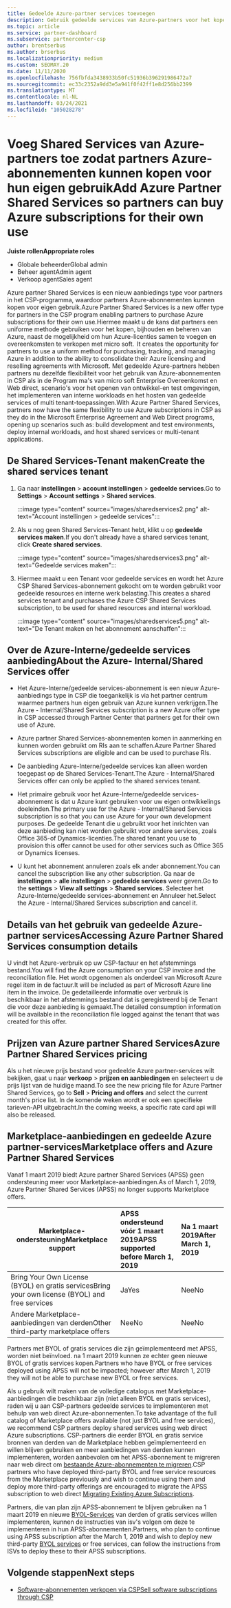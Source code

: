 ```yaml
---
title: Gedeelde Azure-partner services toevoegen
description: Gebruik gedeelde services van Azure-partners voor het kopen van Azure-abonnementen voor eigen gebruik en voor een uniforme methode om Azure te kopen, bij te houden en te beheren.
ms.topic: article
ms.service: partner-dashboard
ms.subservice: partnercenter-csp
author: brentserbus
ms.author: brserbus
ms.localizationpriority: medium
ms.custom: SEOMAY.20
ms.date: 11/11/2020
ms.openlocfilehash: 756fbfda3438933b50fc51936b396291986472a7
ms.sourcegitcommit: ec33c2352a9dd3e5a941f0f42ff1e8d256bb2399
ms.translationtype: MT
ms.contentlocale: nl-NL
ms.lasthandoff: 03/24/2021
ms.locfileid: "105028278"
---
```

# <a name="add-azure-partner-shared-services-so-partners-can-buy-azure-subscriptions-for-their-own-use"></a><span data-ttu-id="839bd-103">Voeg Shared Services van Azure-partners toe zodat partners Azure-abonnementen kunnen kopen voor hun eigen gebruik</span><span class="sxs-lookup"><span data-stu-id="839bd-103">Add Azure Partner Shared Services so partners can buy Azure subscriptions for their own use</span></span>

<span data-ttu-id="839bd-104">**Juiste rollen**</span><span class="sxs-lookup"><span data-stu-id="839bd-104">**Appropriate roles**</span></span>

- <span data-ttu-id="839bd-105">Globale beheerder</span><span class="sxs-lookup"><span data-stu-id="839bd-105">Global admin</span></span>
- <span data-ttu-id="839bd-106">Beheer agent</span><span class="sxs-lookup"><span data-stu-id="839bd-106">Admin agent</span></span>
- <span data-ttu-id="839bd-107">Verkoop agent</span><span class="sxs-lookup"><span data-stu-id="839bd-107">Sales agent</span></span>

<span data-ttu-id="839bd-108">Azure partner Shared Services is een nieuw aanbiedings type voor partners in het CSP-programma, waardoor partners Azure-abonnementen kunnen kopen voor eigen gebruik.</span><span class="sxs-lookup"><span data-stu-id="839bd-108">Azure Partner Shared Services is a new offer type for partners in the CSP program enabling partners to purchase Azure subscriptions for their own use.</span></span><span data-ttu-id="839bd-109">Hiermee maakt u de kans dat partners een uniforme methode gebruiken voor het kopen, bijhouden en beheren van Azure, naast de mogelijkheid om hun Azure-licenties samen te voegen en overeenkomsten te verkopen met micro soft.</span><span class="sxs-lookup"><span data-stu-id="839bd-109">  It creates the opportunity for partners to use a uniform method for purchasing, tracking, and managing Azure in addition to the ability to consolidate their Azure licensing and reselling agreements with Microsoft.</span></span> <span data-ttu-id="839bd-110">Met gedeelde Azure-partners hebben partners nu dezelfde flexibiliteit voor het gebruik van Azure-abonnementen in CSP als in de Program ma's van micro soft Enterprise Overeenkomst en Web direct, scenario's voor het openen van ontwikkel-en test omgevingen, het implementeren van interne workloads en het hosten van gedeelde services of multi tenant-toepassingen.</span><span class="sxs-lookup"><span data-stu-id="839bd-110">With Azure Partner Shared Services, partners now have the same flexibility to use Azure subscriptions in CSP as they do in the Microsoft Enterprise Agreement and Web Direct programs, opening up scenarios such as:  build development and test environments, deploy internal workloads, and host shared services or multi-tenant applications.</span></span>  

## <a name="create-the-shared-services-tenant"></a><span data-ttu-id="839bd-111">De Shared Services-Tenant maken</span><span class="sxs-lookup"><span data-stu-id="839bd-111">Create the shared services tenant</span></span>

1. <span data-ttu-id="839bd-112">Ga naar **instellingen**  >  **account instellingen**  >  **gedeelde services**.</span><span class="sxs-lookup"><span data-stu-id="839bd-112">Go to **Settings** > **Account settings** > **Shared services**.</span></span>

   :::image type="content" source="images/sharedservices2.png" alt-text="Account instellingen > gedeelde services":::

2. <span data-ttu-id="839bd-114">Als u nog geen Shared Services-Tenant hebt, klikt u op **gedeelde services maken**.</span><span class="sxs-lookup"><span data-stu-id="839bd-114">If you don't already have a shared services tenant, click **Create shared services**.</span></span>

   :::image type="content" source="images/sharedservices3.png" alt-text="Gedeelde services maken":::

3. <span data-ttu-id="839bd-116">Hiermee maakt u een Tenant voor gedeelde services en wordt het Azure CSP Shared Services-abonnement gekocht om te worden gebruikt voor gedeelde resources en interne werk belasting.</span><span class="sxs-lookup"><span data-stu-id="839bd-116">This creates a shared services tenant and purchases the Azure CSP Shared Services subscription, to be used for shared resources and internal workload.</span></span>

   :::image type="content" source="images/sharedservices5.png" alt-text="De Tenant maken en het abonnement aanschaffen":::

## <a name="about-the-azure--internalshared-services-offer"></a><span data-ttu-id="839bd-118">Over de Azure-Interne/gedeelde services aanbieding</span><span class="sxs-lookup"><span data-stu-id="839bd-118">About the Azure- Internal/Shared Services offer</span></span>

- <span data-ttu-id="839bd-119">Het Azure-Interne/gedeelde services-abonnement is een nieuw Azure-aanbiedings type in CSP die toegankelijk is via het partner centrum waarmee partners hun eigen gebruik van Azure kunnen verkrijgen.</span><span class="sxs-lookup"><span data-stu-id="839bd-119">The Azure - Internal/Shared Services subscription is a new Azure offer type in CSP accessed through Partner Center that partners get for their own use of Azure.</span></span>

- <span data-ttu-id="839bd-120">Azure partner Shared Services-abonnementen komen in aanmerking en kunnen worden gebruikt om RIs aan te schaffen.</span><span class="sxs-lookup"><span data-stu-id="839bd-120">Azure Partner Shared Services subscriptions are eligible and can be used to purchase RIs.</span></span>

- <span data-ttu-id="839bd-121">De aanbieding Azure-Interne/gedeelde services kan alleen worden toegepast op de Shared Services-Tenant.</span><span class="sxs-lookup"><span data-stu-id="839bd-121">The Azure - Internal/Shared Services offer can only be applied to the shared services tenant.</span></span>

- <span data-ttu-id="839bd-122">Het primaire gebruik voor het Azure-Interne/gedeelde services-abonnement is dat u Azure kunt gebruiken voor uw eigen ontwikkelings doeleinden.</span><span class="sxs-lookup"><span data-stu-id="839bd-122">The primary use for the Azure - Internal/Shared Services subscription is so that you can use Azure for your own development purposes.</span></span> <span data-ttu-id="839bd-123">De gedeelde Tenant die u gebruikt voor het inrichten van deze aanbieding kan niet worden gebruikt voor andere services, zoals Office 365-of Dynamics-licenties.</span><span class="sxs-lookup"><span data-stu-id="839bd-123">The shared tenant you use to provision this offer cannot be used for other services such as Office 365 or Dynamics licenses.</span></span>

- <span data-ttu-id="839bd-124">U kunt het abonnement annuleren zoals elk ander abonnement.</span><span class="sxs-lookup"><span data-stu-id="839bd-124">You can cancel the subscription like any other subscription.</span></span> <span data-ttu-id="839bd-125">Ga naar de **instellingen**  >  **alle instellingen**  >  **gedeelde services** weer geven.</span><span class="sxs-lookup"><span data-stu-id="839bd-125">Go to the **settings** > **View all settings** > **Shared services**.</span></span> <span data-ttu-id="839bd-126">Selecteer het Azure-Interne/gedeelde services-abonnement en Annuleer het.</span><span class="sxs-lookup"><span data-stu-id="839bd-126">Select the Azure - Internal/Shared Services subscription and cancel it.</span></span>

## <a name="accessing-azure-partner-shared-services-consumption-details"></a><span data-ttu-id="839bd-127">Details van het gebruik van gedeelde Azure-partner services</span><span class="sxs-lookup"><span data-stu-id="839bd-127">Accessing Azure Partner Shared Services consumption details</span></span>

<span data-ttu-id="839bd-128">U vindt het Azure-verbruik op uw CSP-factuur en het afstemmings bestand.</span><span class="sxs-lookup"><span data-stu-id="839bd-128">You will find the Azure consumption on your CSP invoice and the reconciliation file.</span></span> <span data-ttu-id="839bd-129">Het wordt opgenomen als onderdeel van Microsoft Azure regel item in de factuur.</span><span class="sxs-lookup"><span data-stu-id="839bd-129">It will be included as part of Microsoft Azure line item in the invoice.</span></span> <span data-ttu-id="839bd-130">De gedetailleerde informatie over verbruik is beschikbaar in het afstemmings bestand dat is geregistreerd bij de Tenant die voor deze aanbieding is gemaakt.</span><span class="sxs-lookup"><span data-stu-id="839bd-130">The detailed consumption information will be available in the reconciliation file logged against the tenant that was created for this offer.</span></span>

## <a name="azure-partner-shared-services-pricing"></a><span data-ttu-id="839bd-131">Prijzen van Azure partner Shared Services</span><span class="sxs-lookup"><span data-stu-id="839bd-131">Azure Partner Shared Services pricing</span></span>

<span data-ttu-id="839bd-132">Als u het nieuwe prijs bestand voor gedeelde Azure partner-services wilt bekijken, gaat u naar **verkoop**  >  **prijzen en aanbiedingen** en selecteert u de prijs lijst van de huidige maand.</span><span class="sxs-lookup"><span data-stu-id="839bd-132">To see the new pricing file for Azure Partner Shared Services, go to **Sell** > **Pricing and offers** and select the current month's price list.</span></span> <span data-ttu-id="839bd-133">In de komende weken wordt er ook een specifieke tarieven-API uitgebracht.</span><span class="sxs-lookup"><span data-stu-id="839bd-133">In the coming weeks, a specific rate card api will also be released.</span></span>

## <a name="marketplace-offers-and-azure-partner-shared-services"></a><span data-ttu-id="839bd-134">Marketplace-aanbiedingen en gedeelde Azure partner-services</span><span class="sxs-lookup"><span data-stu-id="839bd-134">Marketplace offers and Azure Partner Shared Services</span></span>

<span data-ttu-id="839bd-135">Vanaf 1 maart 2019 biedt Azure partner Shared Services (APSS) geen ondersteuning meer voor Marketplace-aanbiedingen.</span><span class="sxs-lookup"><span data-stu-id="839bd-135">As of March 1, 2019, Azure Partner Shared Services (APSS) no longer supports Marketplace offers.</span></span>

|<span data-ttu-id="839bd-136">**Marketplace-ondersteuning**</span><span class="sxs-lookup"><span data-stu-id="839bd-136">**Marketplace support**</span></span>   |<span data-ttu-id="839bd-137">**APSS ondersteund vóór 1 maart 2019**</span><span class="sxs-lookup"><span data-stu-id="839bd-137">**APSS supported before March 1, 2019**</span></span>|<span data-ttu-id="839bd-138">**Na 1 maart 2019**</span><span class="sxs-lookup"><span data-stu-id="839bd-138">**After March 1, 2019**</span></span>|
|---------------------------|:----------------------------|:-------------------|
|<span data-ttu-id="839bd-139">Bring Your Own License (BYOL) en gratis services</span><span class="sxs-lookup"><span data-stu-id="839bd-139">Bring your own license (BYOL) and free services</span></span>   | <span data-ttu-id="839bd-140">Ja</span><span class="sxs-lookup"><span data-stu-id="839bd-140">Yes</span></span>   | <span data-ttu-id="839bd-141">Nee</span><span class="sxs-lookup"><span data-stu-id="839bd-141">No</span></span>|
|<span data-ttu-id="839bd-142">Andere Marketplace-aanbiedingen van derden</span><span class="sxs-lookup"><span data-stu-id="839bd-142">Other third-party marketplace offers</span></span>   | <span data-ttu-id="839bd-143">Nee</span><span class="sxs-lookup"><span data-stu-id="839bd-143">No</span></span>   |<span data-ttu-id="839bd-144">Nee</span><span class="sxs-lookup"><span data-stu-id="839bd-144">No</span></span>|

<span data-ttu-id="839bd-145">Partners met BYOL of gratis services die zijn geïmplementeerd met APSS, worden niet beïnvloed. na 1 maart 2019 kunnen ze echter geen nieuwe BYOL of gratis services kopen.</span><span class="sxs-lookup"><span data-stu-id="839bd-145">Partners who have BYOL or free services deployed using APSS will not be impacted; however after March 1, 2019 they will not be able to purchase new BYOL or free services.</span></span>

<span data-ttu-id="839bd-146">Als u gebruik wilt maken van de volledige catalogus met Marketplace-aanbiedingen die beschikbaar zijn (niet alleen BYOL en gratis services), raden wij u aan CSP-partners gedeelde services te implementeren met behulp van web direct Azure-abonnementen.</span><span class="sxs-lookup"><span data-stu-id="839bd-146">To take advantage of the full catalog of Marketplace offers available (not just BYOL and free services), we recommend CSP partners deploy shared services using web direct Azure subscriptions.</span></span>  <span data-ttu-id="839bd-147">CSP-partners die eerder BYOL en gratis service bronnen van derden van de Marketplace hebben geïmplementeerd en willen blijven gebruiken en meer aanbiedingen van derden kunnen implementeren, worden aanbevolen om het APSS-abonnement te migreren naar web direct om [bestaande Azure-abonnementen te migreren](/azure/cloud-solution-provider/migration/migration#migrating-existing-azure-subscriptions).</span><span class="sxs-lookup"><span data-stu-id="839bd-147">CSP partners who have deployed third-party BYOL and free service resources from the Marketplace previously and wish to continue using them and deploy more third-party offerings are encouraged to migrate the APSS subscription to web direct [Migrating Existing Azure Subscriptions](/azure/cloud-solution-provider/migration/migration#migrating-existing-azure-subscriptions).</span></span>

<span data-ttu-id="839bd-148">Partners, die van plan zijn APSS-abonnement te blijven gebruiken na 1 maart 2019 en nieuwe [BYOL-Services](https://azuremarketplace.microsoft.com/marketplace/apps?filters=byol) van derden of gratis services willen implementeren, kunnen de instructies van isv's volgen om deze te implementeren in hun APSS-abonnementen.</span><span class="sxs-lookup"><span data-stu-id="839bd-148">Partners, who plan to continue using APSS subscription after the March 1, 2019 and wish to deploy new third-party [BYOL services](https://azuremarketplace.microsoft.com/marketplace/apps?filters=byol) or free services, can follow the instructions from ISVs to deploy these to their APSS subscriptions.</span></span>

## <a name="next-steps"></a><span data-ttu-id="839bd-149">Volgende stappen</span><span class="sxs-lookup"><span data-stu-id="839bd-149">Next steps</span></span>

- [<span data-ttu-id="839bd-150">Software-abonnementen verkopen via CSP</span><span class="sxs-lookup"><span data-stu-id="839bd-150">Sell software subscriptions through CSP</span></span>](csp-software-subscriptions.md)